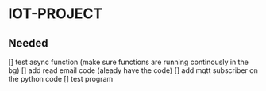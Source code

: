 # IOT-PROJECT


## Needed

[] test async function (make sure functions are running continously in the bg)
[] add read email code (aleady have the code)
[] add mqtt subscriber on the python code
[] test program

